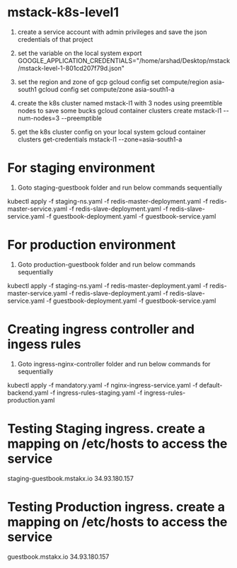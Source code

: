 # mstack-k8s-level1
1) create a service account with admin privileges and save the json credentials of that project

2) set the variable on the local system
export GOOGLE_APPLICATION_CREDENTIALS="/home/arshad/Desktop/mstack/mstack-level-1-801cd207f79d.json"

3) set the region and zone of gcp
gcloud config set compute/region asia-south1
gcloud config set compute/zone asia-south1-a

4) create the k8s cluster named mstack-l1 with 3 nodes using preemtible nodes to save some bucks
gcloud container clusters create mstack-l1 --num-nodes=3 --preemptible

5) get the k8s cluster config on your local system
gcloud container clusters get-credentials mstack-l1 --zone=asia-south1-a

# For staging environment
1) Goto staging-guestbook folder and run below commands sequentially

kubectl apply -f staging-ns.yaml -f redis-master-deployment.yaml -f redis-master-service.yaml -f redis-slave-deployment.yaml -f redis-slave-service.yaml -f guestbook-deployment.yaml -f guestbook-service.yaml

# For production environment
1) Goto production-guestbook folder and run below commands sequentially

kubectl apply -f staging-ns.yaml -f redis-master-deployment.yaml -f redis-master-service.yaml -f redis-slave-deployment.yaml -f redis-slave-service.yaml -f guestbook-deployment.yaml -f guestbook-service.yaml

# Creating ingress controller and ingess rules
1) Goto ingress-nginx-controller folder and run below commands for sequentially

kubectl apply -f mandatory.yaml -f nginx-ingress-service.yaml -f default-backend.yaml -f ingress-rules-staging.yaml -f ingress-rules-production.yaml

# Testing Staging ingress. create a mapping on /etc/hosts to access the service
staging-guestbook.mstakx.io   34.93.180.157

# Testing Production ingress. create a mapping on /etc/hosts to access the service
guestbook.mstakx.io           34.93.180.157


